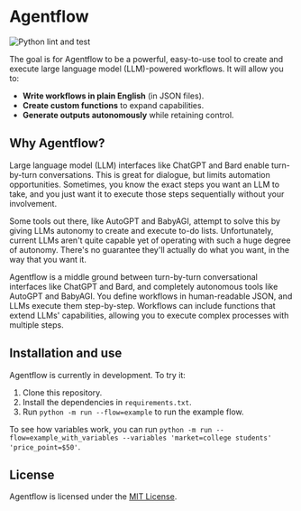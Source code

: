 # Agentflow

![Python lint and test](https://github.com/simonmesmith/agentflow/actions/workflows/lint_and_test_python.yml/badge.svg)

The goal is for Agentflow to be a powerful, easy-to-use tool to create and execute large language model (LLM)-powered workflows. It will allow you to:

* **Write workflows in plain English** (in JSON files).
* **Create custom functions** to expand capabilities.
* **Generate outputs autonomously** while retaining control.

## Why Agentflow?

Large language model (LLM) interfaces like ChatGPT and Bard enable turn-by-turn conversations. This is great for dialogue, but limits automation opportunities. Sometimes, you know the exact steps you want an LLM to take, and you just want it to execute those steps sequentially without your involvement.

Some tools out there, like AutoGPT and BabyAGI, attempt to solve this by giving LLMs autonomy to create and execute to-do lists. Unfortunately, current LLMs aren't quite capable yet of operating with such a huge degree of autonomy. There's no guarantee they'll actually do what you want, in the way that you want it.

Agentflow is a middle ground between turn-by-turn conversational interfaces like ChatGPT and Bard, and completely autonomous tools like AutoGPT and BabyAGI. You define workflows in human-readable JSON, and LLMs execute them step-by-step. Workflows can include functions that extend LLMs' capabilities, allowing you to execute complex processes with multiple steps.

## Installation and use

Agentflow is currently in development. To try it:

1. Clone this repository.
2. Install the dependencies in `requirements.txt`.
3. Run `python -m run --flow=example` to run the example flow.

To see how variables work, you can run `python -m run --flow=example_with_variables --variables 'market=college students' 'price_point=$50'`.

## License

Agentflow is licensed under the [MIT License](https://github.com/simonmesmith/agentflow/blob/main/LICENSE).
